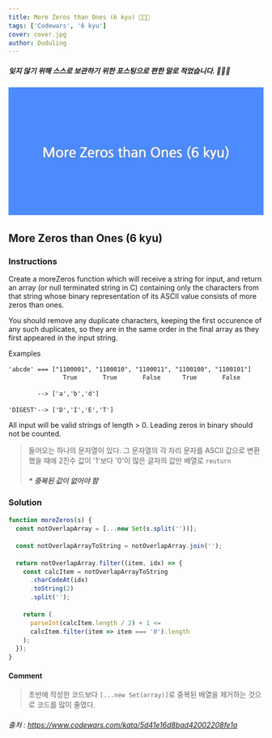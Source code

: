 ```yaml
---
title: More Zeros than Ones (6 kyu) 👨🏻‍💻
tags: ['Codewars', '6 kyu']
cover: cover.jpg
author: Duduling
---
```


##### 잊지 않기 위해 스스로 보관하기 위한 포스팅으로 편한 말로 적었습니다. 🙇🏻‍♂️

![duduling preview image](./cover.jpg)

## More Zeros than Ones (6 kyu)

### Instructions

Create a moreZeros function which will receive a string for input, and return an array (or null terminated string in C) containing only the characters from that string whose binary representation of its ASCII value consists of more zeros than ones.

You should remove any duplicate characters, keeping the first occurence of any such duplicates, so they are in the same order in the final array as they first appeared in the input string.

Examples

```dummy
'abcde' === ["1100001", "1100010", "1100011", "1100100", "1100101"]
               True       True       False      True       False

        --> ['a','b','d']

'DIGEST'--> ['D','I','E','T']
```

All input will be valid strings of length > 0. Leading zeros in binary should not be counted.

> 들어오는 하나의 문자열이 있다. 그 문자열의 각 자리 문자를 ASCII 값으로 변환 했을 때에 2진수 값이 '1'보다 '0'이 많은 글자의 값만 배열로 `reuturn`
>
> ##### \* 중복된 값이 없어야 함

### Solution

```js
function moreZeros(s) {
  const notOverlapArray = [...new Set(s.split(''))];

  const notOverlapArrayToString = notOverlapArray.join('');

  return notOverlapArray.filter((item, idx) => {
    const calcItem = notOverlapArrayToString
      .charCodeAt(idx)
      .toString(2)
      .split('');

    return (
      parseInt(calcItem.length / 2) + 1 <=
      calcItem.filter(item => item === '0').length
    );
  });
}
```

#### Comment

> 초반에 작성한 코드보다 `[...new Set(array)]`로 중복된 배열을 제거하는 것으로 코드를 많이 줄였다.

###### 출처 : https://www.codewars.com/kata/5d41e16d8bad42002208fe1a
